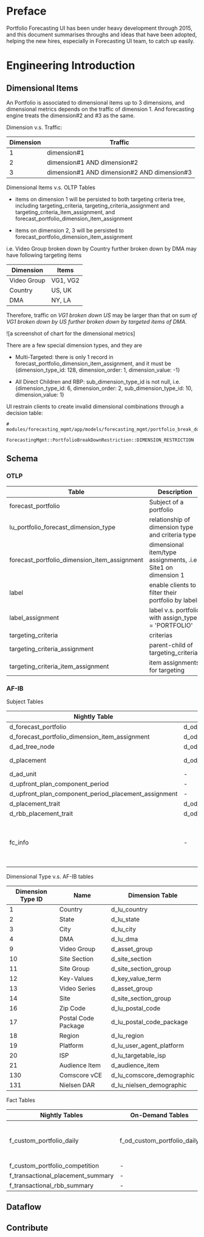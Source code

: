 # Preface

Portfolio Forecasting UI has been under heavy development through 2015, and this document summarises throughs and ideas that have been adopted, helping the new hires, especially in Forecasting UI team, to catch up easily.

# Engineering Introduction

## Dimensional Items

An Portfolio is associated to dimensional items up to 3 dimensions, and dimensional metrics depends on the traffic of dimension 1. And forecasting engine treats the dimension#2 and #3 as the same.

Dimension v.s. Traffic:

Dimension | Traffic
----------|--------
1 | dimension#1
2 | dimension#1 AND dimension#2
3 | dimension#1 AND dimension#2 AND dimension#3

Dimensional Items v.s. OLTP Tables

- items on dimension 1 will be persisted to both targeting criteria tree, including targeting_criteria, targeting_criteria_assignment and targeting_criteria_item_assignment, and forecast_portfolio_dimension_item_assignment

- items on dimension 2, 3 will be persisted to forecast_portfolio_dimension_item_assignment

i.e. Video Group broken down by Country further broken down by DMA may have following targeting items

Dimension | Items
----------|-------
Video Group| VG1, VG2
Country | US, UK
DMA | NY, LA

Therefore, traffic on *VG1 broken down US* may be larger than that on *sum of VG1 broken down by US further broken down by targeted items of DMA*.

![a screenshot of chart for the dimensional metrics]

There are a few special dimension types, and they are

- Multi-Targeted: there is only 1 record in forecast_portfolio_dimension_item_assignment, and it must be {dimension_type_id: 128, dimension_order: 1, dimension_value: -1}

- All Direct Children and RBP: sub_dimension_type_id is not null, i.e. {dimension_type_id: 6, dimension_order: 2, sub_dimension_type_id: 10, dimension_value: 1}

UI restrain clients to create invalid dimensional combinations through a decision table:

```
# modules/forecasting_mgmt/app/models/forecasting_mgmt/portfolio_break_down_restriction.rb#54

ForecastingMgmt::PortfolioBreakDownRestriction::DIMENSION_RESTRICTION
```

## Schema

### OTLP

Table | Description
------|------------
forecast_portfolio | Subject of a portfolio
lu_portfolio_forecast_dimension_type | relationship of dimension type and criteria type
forecast_portfolio_dimension_item_assignment | dimensional item/type assignments, .i.e Site1 on dimension 1
label | enable clients to filter their portfolio by labels
label_assignment | label v.s. portfolio with assign_type = 'PORTFOLIO'
targeting_criteria | criterias
targeting_criteria_assignment | parent-child of targeting_criterias
targeting_criteria_item_assignment | item assignments for targeting


### AF-IB

Subject Tables

Nightly Table | On-Demand(OD) Table | Description
------|-------------|--------------
d_forecast_portfolio | d_od_forecast_portfolio | -
d_forecast_portfolio_dimension_item_assignment | d_od_forecast_portfolio_dimension_item_assignment | -
d_ad_tree_node | d_od_ad_tree_node | targeted ad units
d_placement | d_od_placement | PlacementNode of target portfolio
d_ad_unit | - | -
d_upfront_plan_component_period | - | -
d_upfront_plan_component_period_placement_assignment | - | -
d_placement_trait | d_od_placement_trait | -
d_rbb_placement_trait | d_od_rbb_placement_trait | -
fc_info | - | Network/Scenario assignments, indicating schedule under different scenarios

Dimensional Type v.s. AF-IB tables

Dimension Type ID | Name |  Dimension Table
------|-------------|----------------------
1 | Country  | d_lu_country
2 | State  | d_lu_state
3 | City  | d_lu_city
4 | DMA  | d_lu_dma
9 | Video Group | d_asset_group
10 | Site Section  | d_site_section
11 | Site Group | d_site_section_group
12 | Key-Values | d_key_value_term
13 | Video Series | d_asset_group
14 | Site | d_site_section_group
16 | Zip Code | d_lu_postal_code
17 | Postal Code Package | d_lu_postal_code_package
18 | Region | d_lu_region
19 | Platform  | d_lu_user_agent_platform
20 | ISP | d_lu_targetable_isp
21 | Audience Item | d_audience_item
130 | Comscore vCE | d_lu_comscore_demographic
131 | Nielsen DAR| d_lu_nielsen_demographic

Fact Tables

Nightly Tables | On-Demand Tables | Description
---------------|------------------|-------------
f_custom_portfolio_daily | f_od_custom_portfolio_daily | Daily forcasting result for redesigned portfolio
f_custom_portfolio_competition | - | -
f_transactional_placement_summary | - | -
f_transactional_rbb_summary | - | -

## Dataflow

## Contribute
